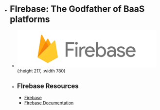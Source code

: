 - # FIrebase: The Godfather of BaaS platforms
	- ![firebase.png](../assets/firebase_1687621659584_0.png){:height 217, :width 780}
	- ## FIrebase Resources
		- [Firebase](https://firebase.google.com/)
		- [Firebase Documentation](https://firebase.google.com/docs)
